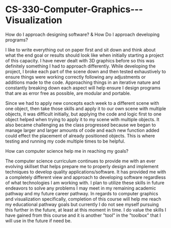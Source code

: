 # CS-330-Computer-Graphics---Visualization
How do I approach designing software? & How Do I approach developing programs?

I like to write everything out on paper first and sit down and think about what the end goal or results should look like when initially starting a project of this capacity.  I have never dealt with 3D graphics before so this was definitely something I had to approach differently. While developing the project, I broke each part of the scene down and then tested exhaustively to ensure things were working correctly following any adjustments or additions made to the code.  Approaching things in an iterative nature and constantly breaking down each aspect will help ensure I design programs that are as error free as possible, are modular and portable.  

Since we had to apply new concepts each week to a different scene with one object, then take those skills and apply it to our own scene with multiple objects, it was difficult initially, but applying the code and logic first to one object helped when trying to apply it to my scene with multiple objects.  It also became challenging as the class progressed because we began to manage larger and larger amounts of code and each new function added could effect the placement of already positioned objects.  This is where testing and running my code multiple times to be helpful.

How can computer science help me in reaching my goals?

The computer science curriculum continues to provide me with an ever evolving skillset that helps prepare me to properly design and implement techniques to develop quality applications/software. It has provided me with a completely different view and approach to developing software regardless of what technologies I am working with.  I plan to utilize these skills in future endeavors to solve any problems I may meet in my remaining academic pathway and my future career pathway. 
In regards to computer graphics and visualization specifically, completion of this course will help me reach my educational pathway goals but currently I do not see myself pursuing this further in the future, at least at this moment in time.  I do value the skills I have gained from this course and it is another "tool" in the "toolbox" that I will use in the future if need be.  

